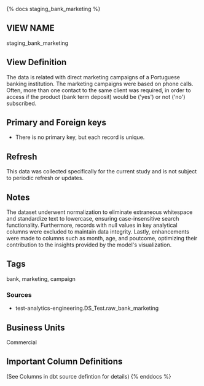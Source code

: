 {%  docs staging_bank_marketing %}
## VIEW NAME
staging_bank_marketing
## View Definition
The data is related with direct marketing campaigns of a Portuguese banking institution. The marketing campaigns were based on phone calls. Often, more than one contact to the same client was required, in order to access if the product (bank term deposit) would be ('yes') or not ('no') subscribed. 
## Primary and Foreign keys
*   There is no primary key, but each record is unique. 
## Refresh
 This data was collected specifically for the current study and is not subject to periodic refresh or updates.
## Notes
The dataset underwent normalization to eliminate extraneous whitespace and standardize text to lowercase, ensuring case-insensitive search functionality. Furthermore, records with null values in key analytical columns were excluded to maintain data integrity. Lastly, enhancements were made to columns such as month, age, and poutcome, optimizing their contribution to the insights provided by the model's visualization.
## Tags
bank, marketing, campaign
###  Sources
*   test-analytics-engineering.DS_Test.raw_bank_marketing
## Business Units
Commercial
## Important Column Definitions
(See Columns in dbt source defintion for details)
{%  enddocs   %}